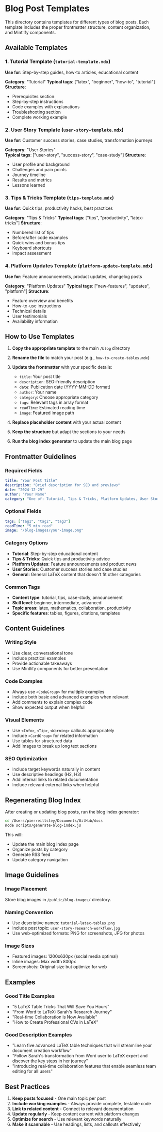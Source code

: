 # Blog Post Templates

This directory contains templates for different types of blog posts. Each template includes the proper frontmatter structure, content organization, and Mintlify components.

## Available Templates

### 1. Tutorial Template (`tutorial-template.mdx`)
**Use for**: Step-by-step guides, how-to articles, educational content

**Category**: "Tutorial"
**Typical tags**: ["latex", "beginner", "how-to", "tutorial"]
**Structure**: 
- Prerequisites section
- Step-by-step instructions
- Code examples with explanations
- Troubleshooting section
- Complete working example

### 2. User Story Template (`user-story-template.mdx`)
**Use for**: Customer success stories, case studies, transformation journeys

**Category**: "User Stories"  
**Typical tags**: ["user-story", "success-story", "case-study"]
**Structure**:
- User profile and background
- Challenges and pain points
- Journey timeline
- Results and metrics
- Lessons learned

### 3. Tips & Tricks Template (`tips-template.mdx`)
**Use for**: Quick tips, productivity hacks, best practices

**Category**: "Tips & Tricks"
**Typical tags**: ["tips", "productivity", "latex-tricks"]
**Structure**:
- Numbered list of tips
- Before/after code examples
- Quick wins and bonus tips
- Keyboard shortcuts
- Impact assessment

### 4. Platform Updates Template (`platform-update-template.mdx`)
**Use for**: Feature announcements, product updates, changelog posts

**Category**: "Platform Updates"
**Typical tags**: ["new-features", "updates", "platform"]
**Structure**:
- Feature overview and benefits
- How-to-use instructions
- Technical details
- User testimonials
- Availability information

## How to Use Templates

1. **Copy the appropriate template** to the main `/blog` directory
2. **Rename the file** to match your post (e.g., `how-to-create-tables.mdx`)
3. **Update the frontmatter** with your specific details:
   - `title`: Your post title
   - `description`: SEO-friendly description
   - `date`: Publication date (YYYY-MM-DD format)
   - `author`: Your name
   - `category`: Choose appropriate category
   - `tags`: Relevant tags in array format
   - `readTime`: Estimated reading time
   - `image`: Featured image path

4. **Replace placeholder content** with your actual content
5. **Keep the structure** but adapt the sections to your needs
6. **Run the blog index generator** to update the main blog page

## Frontmatter Guidelines

### Required Fields
```yaml
title: "Your Post Title"
description: "Brief description for SEO and previews"
date: "2024-12-29"
author: "Your Name"
category: "One of: Tutorial, Tips & Tricks, Platform Updates, User Stories, General"
```

### Optional Fields
```yaml
tags: ["tag1", "tag2", "tag3"]
readTime: "5 min read"
image: "/blog-images/your-image.png"
```

### Category Options
- **Tutorial**: Step-by-step educational content
- **Tips & Tricks**: Quick tips and productivity advice
- **Platform Updates**: Feature announcements and product news
- **User Stories**: Customer success stories and case studies
- **General**: General LaTeX content that doesn't fit other categories

### Common Tags
- **Content type**: tutorial, tips, case-study, announcement
- **Skill level**: beginner, intermediate, advanced
- **Topic areas**: latex, mathematics, collaboration, productivity
- **Specific features**: tables, figures, citations, templates

## Content Guidelines

### Writing Style
- Use clear, conversational tone
- Include practical examples
- Provide actionable takeaways
- Use Mintlify components for better presentation

### Code Examples
- Always use `<CodeGroup>` for multiple examples
- Include both basic and advanced examples when relevant
- Add comments to explain complex code
- Show expected output when helpful

### Visual Elements
- Use `<Info>`, `<Tip>`, `<Warning>` callouts appropriately
- Include `<CardGroup>` for related information
- Use tables for structured data
- Add images to break up long text sections

### SEO Optimization
- Include target keywords naturally in content
- Use descriptive headings (H2, H3)
- Add internal links to related documentation
- Include relevant external links when helpful

## Regenerating Blog Index

After creating or updating blog posts, run the blog index generator:

```bash
cd /Users/pierreillsley/Documents/GitHub/docs
node scripts/generate-blog-index.js
```

This will:
- Update the main blog index page
- Organize posts by category
- Generate RSS feed
- Update category navigation

## Image Guidelines

### Image Placement
Store blog images in `/public/blog-images/` directory.

### Naming Convention
- Use descriptive names: `tutorial-latex-tables.png`
- Include post topic: `user-story-research-workflow.jpg`
- Use web-optimized formats: PNG for screenshots, JPG for photos

### Image Sizes
- Featured images: 1200x630px (social media optimal)
- Inline images: Max width 800px
- Screenshots: Original size but optimize for web

## Examples

### Good Title Examples
- "5 LaTeX Table Tricks That Will Save You Hours"
- "From Word to LaTeX: Sarah's Research Journey"
- "Real-time Collaboration is Now Available"
- "How to Create Professional CVs in LaTeX"

### Good Description Examples
- "Learn five advanced LaTeX table techniques that will streamline your document creation workflow"
- "Follow Sarah's transformation from Word user to LaTeX expert and discover the key steps in her journey"
- "Introducing real-time collaboration features that enable seamless team editing for all users"

## Best Practices

1. **Keep posts focused** - One main topic per post
2. **Include working examples** - Always provide complete, testable code
3. **Link to related content** - Connect to relevant documentation
4. **Update regularly** - Keep content current with platform changes
5. **Optimize for search** - Use relevant keywords naturally
6. **Make it scannable** - Use headings, lists, and callouts effectively